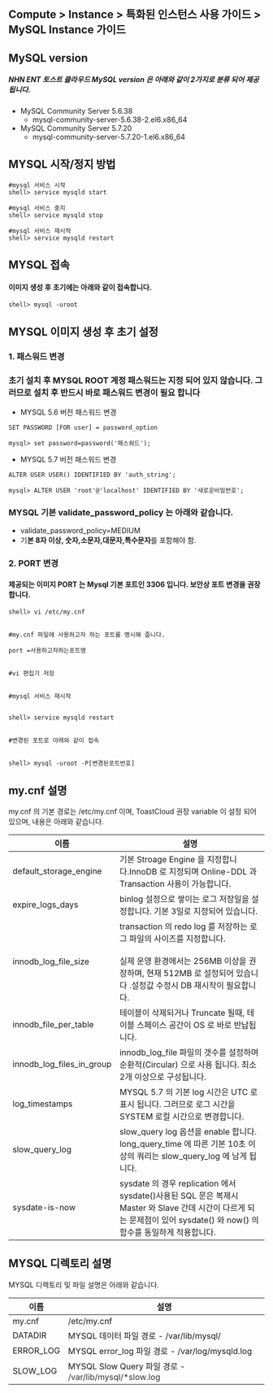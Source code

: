 ## Compute > Instance > 특화된 인스턴스 사용 가이드 > MySQL Instance 가이드
## MySQL version

##### NHN ENT 토스트 클라우드 MySQL version 은 아래와 같이 2가지로 분류 되어 제공 됩니다.

* MySQL Community Server 5.6.38
    * mysql-community-server-5.6.38-2.el6.x86_64
* MySQL Community Server 5.7.20
    * mysql-community-server-5.7.20-1.el6.x86_64

## MYSQL 시작/정지 방법

```
#mysql 서비스 시작
shell> service mysqld start

#mysql 서비스 중지
shell> service mysqld stop

#mysql 서비스 재시작
shell> service mysqld restart
```

## MYSQL 접속

#### 이미지 생성 후 초기에는 아래와 같이 접속합니다.

```
shell> mysql -uroot
```

## MYSQL 이미지 생성 후 초기 설정

### 1\. 패스워드 변경

### 초기 설치 후 MYSQL ROOT 계정 패스워드는 지정 되어 있지 않습니다. 그러므로 설치 후 반드시 바로 패스워드 변경이 필요 합니다

* MYSQL 5.6 버전 패스워드 변경

```
SET PASSWORD [FOR user] = password_option

mysql> set password=password('패스워드');
```

* MYSQL 5.7 버전 패스워드 변경

```
ALTER USER USER() IDENTIFIED BY 'auth_string';

mysql> ALTER USER 'root'@'localhost' IDENTIFIED BY '새로운비밀번호';
```

### MYSQL 기본 validate\_password\_policy 는 아래와 같습니다\.

* validate\_password\_policy=MEDIUM
* 기**본 8자 이상, 숫자,소문자,대문자,특수문자**를 포함해야 함.

### 2\. PORT 변경

#### 제공되는 이미지 PORT 는 Mysql 기본 포트인 3306 입니다. 보안상 포트 변경을 권장 합니다.

```
shell> vi /etc/my.cnf


#my.cnf 파일에 사용하고자 하는 포트를 명시해 줍니다. 

port =사용하고자하는포트명


#vi 편집기 저장


#mysql 서비스 재시작


shell> service mysqld restart


#변경된 포트로 아래와 같이 접속


shell> mysql -uroot -P[변경된포트번호]
```

## my.cnf 설명

my.cnf 의 기본 경로는 /etc/my.cnf 이며, ToastCloud 권장 variable 이 설정 되어 있으며, 내용은 아래와 같습니다.

| 이름 | 설명 |
| --- | --- |
| default\_storage\_engine | 기본 Stroage Engine 을 지정합니다.InnoDB 로 지정되며  Online-DDL 과 Transaction 사용이 가능합니다. |
| expire\_logs\_days | binlog 설정으로 쌓이는 로그 저장일을 설정합니다. 기본 3일로 지정되어 있습니다. |
| innodb\_log\_file\_size | transaction 의 redo log 를 저장하는 로그 파일의 사이즈를 지정합니다. <br><br>실제 운영 환경에서는 256MB 이상을 권장하며, 현재 512MB 로 설정되어 있습니다 .설정값 수정시 DB 재시작이 필요합니다. |
| innodb\_file\_per\_table | 테이블이 삭제되거나 Truncate 될때, 테이블 스페이스 공간이 OS 로 바로 반납됩니다. |
| innodb\_log\_files\_in\_group | innodb\_log\_file 파일의 갯수를 설정하며 순환적\(Circular\) 으로 사용 됩니다\. 최소 2개 이상으로 구성됩니다\. |
| log_timestamps | MYSQL 5.7 의 기본  log 시간은  UTC 로 표시 됩니다. 그러므로 로그 시간을 SYSTEM 로컬 시간으로 변경합니다. |
| slow\_query\_log | slow\_query log 옵션을 enable 합니다\. long\_query\_time 에 따른 기본 10초 이상의 쿼리는 slow\_query\_log 에 남게 됩니다\. |
| sysdate-is-now | sysdate 의 경우 replication 에서 sysdate()사용된 SQL 문은 복제시 Master 와 Slave 간데 시간이 다르게 되는 문제점이 있어 sysdate() 와 now() 의 함수를 동일하게 적용합니다. |

## MYSQL 디렉토리 설명

MYSQL 디렉토리 및 파일 설명은 아래와 같습니다.

| 이름 | 설명 |
| --- | --- |
| my.cnf | /etc/my.cnf |
| DATADIR | MYSQL 데이터 파일 경로  - /var/lib/mysql/ |
| ERROR_LOG | MYSQL error_log 파일 경로  - /var/log/mysqld.log |
| SLOW_LOG | MYSQL Slow Query 파일 경로 -  <span style="color:#333333">/var/lib/mysql/*slow.log</span> |

